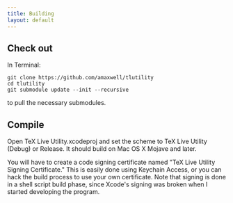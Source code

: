 ```yaml
---
title: Building
layout: default
---
```


## Check out

In Terminal:

    git clone https://github.com/amaxwell/tlutility
    cd tlutility
    git submodule update --init --recursive
 
to pull the necessary submodules.

## Compile

Open TeX Live Utility.xcodeproj and set the scheme to TeX Live Utility (Debug) or Release. It
should build on Mac OS X Mojave and later.

You will have to create a code signing certificate named
"TeX Live Utility Signing Certificate." This is easily done using Keychain Access, or you
can hack the build process to use your own certificate. Note that signing is done in a shell
script build phase, since Xcode's signing was broken when I started developing the program.